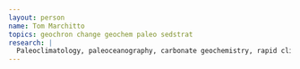 ```yaml
---
layout: person
name: Tom Marchitto
topics: geochron change geochem paleo sedstrat
research: |
  Paleoclimatology, paleoceanography, carbonate geochemistry, rapid climate change
---
```

